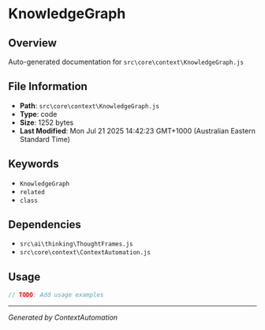 # KnowledgeGraph

## Overview
Auto-generated documentation for `src\core\context\KnowledgeGraph.js`

## File Information
- **Path**: `src\core\context\KnowledgeGraph.js`
- **Type**: code
- **Size**: 1252 bytes
- **Last Modified**: Mon Jul 21 2025 14:42:23 GMT+1000 (Australian Eastern Standard Time)

## Keywords
- `KnowledgeGraph`
- `related`
- `class`

## Dependencies
- `src\ai\thinking\ThoughtFrames.js`
- `src\core\context\ContextAutomation.js`

## Usage
```javascript
// TODO: Add usage examples
```

---
*Generated by ContextAutomation*
